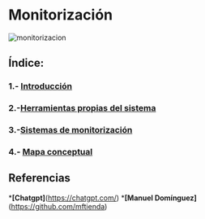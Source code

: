 # Monitorización

![monitorizacion](img/monitorización.jpg)

## Índice:

### 1.- [Introducción](introduccion.md)

### 2.-[Herramientas propias del sistema](herramientas.md)

### 3.-[Sistemas de monitorización](sistemas.md)

### 4.- [Mapa conceptual](mapa.md)

## Referencias

***[Chatgpt]**(https://chatgpt.com/)
***[Manuel Domínguez]**(https://github.com/mftienda)
